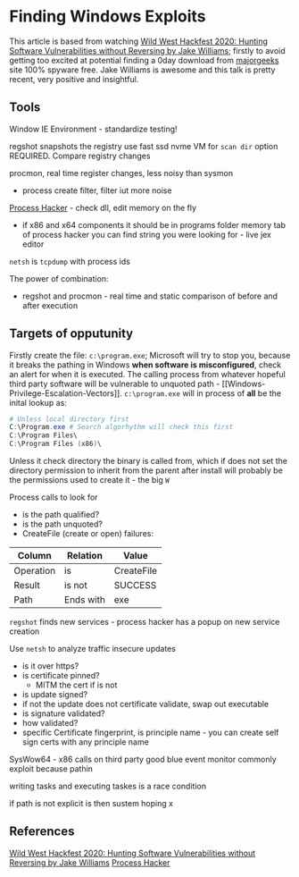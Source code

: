 
# Finding Windows Exploits

This article is based from watching [Wild West Hackfest 2020: Hunting Software Vulnerabilities without Reversing by Jake Williams](https://www.youtube.com/watch?v=JPhrKJzNJyw); firstly to avoid getting too excited at potential finding a 0day download from [majorgeeks](https://www.majorgeeks.com/) site 100% spyware free. Jake Williams is awesome and this talk is pretty recent, very positive and insightful.


## Tools

Window IE Environment - standardize testing!

regshot snapshots the registry
use fast ssd nvme VM for `scan dir` option REQUIRED. Compare registry changes

procmon, real time register changes, less noisy than sysmon
- process create filter, filter iut more noise

[Process Hacker](https://github.com/winsiderss/systeminformer) - check dll, edit memory on the fly
- if x86 and x64 components it should be in programs folder
memory tab of process hacker you can find string you were looking for - live jex editor

`netsh` is `tcpdump` with process ids

The power of combination:
- regshot and procmon - real time and static comparison of before and after execution 

## Targets of opputunity

Firstly create the file: `c:\program.exe`; Microsoft will try to stop you, because it breaks the pathing in Windows **when software is misconfigured**, check an alert for when it is executed. The calling process from whatever hopeful third party software will be vulnerable to unquoted path - [[Windows-Privilege-Escalation-Vectors]]. `c:\program.exe` will in process of **all** be the inital lookup as:

```powershell
# Unless local directory first
C:\Program.exe # Search algorhythm will check this first
C:\Program Files\
C:\Program Files (x86)\
```
Unless it check directory the binary is called from, which if does not set the directory permission to inherit from the parent after install will probably be the permissions used to create it - the big `W`

Process calls to look for
- is the path qualified?
- is the path unquoted? 
- CreateFile (create or open) failures: 

Column | Relation | Value
--- | --- | --- 
Operation | is | CreateFile
Result | is not | SUCCESS
Path | Ends with | exe

`regshot` finds new services - process hacker has a popup on new service creation

Use `netsh` to analyze traffic insecure updates
- is it over https?
- is certificate pinned?
  - MITM the cert if is not
- is update signed?
 - if not the update does not certificate validate, swap out executable
- is signature validated?
- how validated?
 - specific Certificate fingerprint, is principle name - you can create self sign certs with any principle name


SysWow64 - x86 calls on third party good blue event monitor  commonly exploit because pathin

writing tasks and executing taskes is a race condition

if path is not explicit is then sustem hoping x


## References

[Wild West Hackfest 2020: Hunting Software Vulnerabilities without Reversing by Jake Williams](https://www.youtube.com/watch?v=JPhrKJzNJyw)
[Process Hacker](https://github.com/winsiderss/systeminformer) 